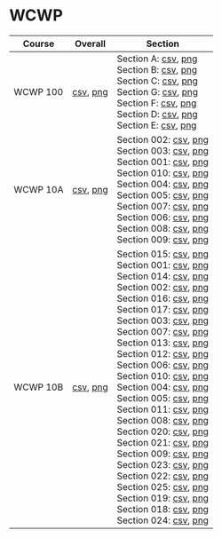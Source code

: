 # WCWP

| Course | Overall | Section |
| ------ | ------- | ------- |
| WCWP 100 | [csv](https://github.com/UCSD-Historical-Enrollment-Data//Users/ryanbatubara/Desktop/2024Spring/blob/main/overall/WCWP%20100.csv), [png](https://raw.githubusercontent.com/UCSD-Historical-Enrollment-Data//Users/ryanbatubara/Desktop/2024Spring/main/plot_overall/WCWP%20100.png) | Section A: [csv](https://github.com/UCSD-Historical-Enrollment-Data//Users/ryanbatubara/Desktop/2024Spring/blob/main/section/WCWP%20100_A.csv), [png](https://raw.githubusercontent.com/UCSD-Historical-Enrollment-Data//Users/ryanbatubara/Desktop/2024Spring/main/plot_section/WCWP%20100_A.png)<br>Section B: [csv](https://github.com/UCSD-Historical-Enrollment-Data//Users/ryanbatubara/Desktop/2024Spring/blob/main/section/WCWP%20100_B.csv), [png](https://raw.githubusercontent.com/UCSD-Historical-Enrollment-Data//Users/ryanbatubara/Desktop/2024Spring/main/plot_section/WCWP%20100_B.png)<br>Section C: [csv](https://github.com/UCSD-Historical-Enrollment-Data//Users/ryanbatubara/Desktop/2024Spring/blob/main/section/WCWP%20100_C.csv), [png](https://raw.githubusercontent.com/UCSD-Historical-Enrollment-Data//Users/ryanbatubara/Desktop/2024Spring/main/plot_section/WCWP%20100_C.png)<br>Section G: [csv](https://github.com/UCSD-Historical-Enrollment-Data//Users/ryanbatubara/Desktop/2024Spring/blob/main/section/WCWP%20100_G.csv), [png](https://raw.githubusercontent.com/UCSD-Historical-Enrollment-Data//Users/ryanbatubara/Desktop/2024Spring/main/plot_section/WCWP%20100_G.png)<br>Section F: [csv](https://github.com/UCSD-Historical-Enrollment-Data//Users/ryanbatubara/Desktop/2024Spring/blob/main/section/WCWP%20100_F.csv), [png](https://raw.githubusercontent.com/UCSD-Historical-Enrollment-Data//Users/ryanbatubara/Desktop/2024Spring/main/plot_section/WCWP%20100_F.png)<br>Section D: [csv](https://github.com/UCSD-Historical-Enrollment-Data//Users/ryanbatubara/Desktop/2024Spring/blob/main/section/WCWP%20100_D.csv), [png](https://raw.githubusercontent.com/UCSD-Historical-Enrollment-Data//Users/ryanbatubara/Desktop/2024Spring/main/plot_section/WCWP%20100_D.png)<br>Section E: [csv](https://github.com/UCSD-Historical-Enrollment-Data//Users/ryanbatubara/Desktop/2024Spring/blob/main/section/WCWP%20100_E.csv), [png](https://raw.githubusercontent.com/UCSD-Historical-Enrollment-Data//Users/ryanbatubara/Desktop/2024Spring/main/plot_section/WCWP%20100_E.png) |
| WCWP 10A | [csv](https://github.com/UCSD-Historical-Enrollment-Data//Users/ryanbatubara/Desktop/2024Spring/blob/main/overall/WCWP%2010A.csv), [png](https://raw.githubusercontent.com/UCSD-Historical-Enrollment-Data//Users/ryanbatubara/Desktop/2024Spring/main/plot_overall/WCWP%2010A.png) | Section 002: [csv](https://github.com/UCSD-Historical-Enrollment-Data//Users/ryanbatubara/Desktop/2024Spring/blob/main/section/WCWP%2010A_002.csv), [png](https://raw.githubusercontent.com/UCSD-Historical-Enrollment-Data//Users/ryanbatubara/Desktop/2024Spring/main/plot_section/WCWP%2010A_002.png)<br>Section 003: [csv](https://github.com/UCSD-Historical-Enrollment-Data//Users/ryanbatubara/Desktop/2024Spring/blob/main/section/WCWP%2010A_003.csv), [png](https://raw.githubusercontent.com/UCSD-Historical-Enrollment-Data//Users/ryanbatubara/Desktop/2024Spring/main/plot_section/WCWP%2010A_003.png)<br>Section 001: [csv](https://github.com/UCSD-Historical-Enrollment-Data//Users/ryanbatubara/Desktop/2024Spring/blob/main/section/WCWP%2010A_001.csv), [png](https://raw.githubusercontent.com/UCSD-Historical-Enrollment-Data//Users/ryanbatubara/Desktop/2024Spring/main/plot_section/WCWP%2010A_001.png)<br>Section 010: [csv](https://github.com/UCSD-Historical-Enrollment-Data//Users/ryanbatubara/Desktop/2024Spring/blob/main/section/WCWP%2010A_010.csv), [png](https://raw.githubusercontent.com/UCSD-Historical-Enrollment-Data//Users/ryanbatubara/Desktop/2024Spring/main/plot_section/WCWP%2010A_010.png)<br>Section 004: [csv](https://github.com/UCSD-Historical-Enrollment-Data//Users/ryanbatubara/Desktop/2024Spring/blob/main/section/WCWP%2010A_004.csv), [png](https://raw.githubusercontent.com/UCSD-Historical-Enrollment-Data//Users/ryanbatubara/Desktop/2024Spring/main/plot_section/WCWP%2010A_004.png)<br>Section 005: [csv](https://github.com/UCSD-Historical-Enrollment-Data//Users/ryanbatubara/Desktop/2024Spring/blob/main/section/WCWP%2010A_005.csv), [png](https://raw.githubusercontent.com/UCSD-Historical-Enrollment-Data//Users/ryanbatubara/Desktop/2024Spring/main/plot_section/WCWP%2010A_005.png)<br>Section 007: [csv](https://github.com/UCSD-Historical-Enrollment-Data//Users/ryanbatubara/Desktop/2024Spring/blob/main/section/WCWP%2010A_007.csv), [png](https://raw.githubusercontent.com/UCSD-Historical-Enrollment-Data//Users/ryanbatubara/Desktop/2024Spring/main/plot_section/WCWP%2010A_007.png)<br>Section 006: [csv](https://github.com/UCSD-Historical-Enrollment-Data//Users/ryanbatubara/Desktop/2024Spring/blob/main/section/WCWP%2010A_006.csv), [png](https://raw.githubusercontent.com/UCSD-Historical-Enrollment-Data//Users/ryanbatubara/Desktop/2024Spring/main/plot_section/WCWP%2010A_006.png)<br>Section 008: [csv](https://github.com/UCSD-Historical-Enrollment-Data//Users/ryanbatubara/Desktop/2024Spring/blob/main/section/WCWP%2010A_008.csv), [png](https://raw.githubusercontent.com/UCSD-Historical-Enrollment-Data//Users/ryanbatubara/Desktop/2024Spring/main/plot_section/WCWP%2010A_008.png)<br>Section 009: [csv](https://github.com/UCSD-Historical-Enrollment-Data//Users/ryanbatubara/Desktop/2024Spring/blob/main/section/WCWP%2010A_009.csv), [png](https://raw.githubusercontent.com/UCSD-Historical-Enrollment-Data//Users/ryanbatubara/Desktop/2024Spring/main/plot_section/WCWP%2010A_009.png) |
| WCWP 10B | [csv](https://github.com/UCSD-Historical-Enrollment-Data//Users/ryanbatubara/Desktop/2024Spring/blob/main/overall/WCWP%2010B.csv), [png](https://raw.githubusercontent.com/UCSD-Historical-Enrollment-Data//Users/ryanbatubara/Desktop/2024Spring/main/plot_overall/WCWP%2010B.png) | Section 015: [csv](https://github.com/UCSD-Historical-Enrollment-Data//Users/ryanbatubara/Desktop/2024Spring/blob/main/section/WCWP%2010B_015.csv), [png](https://raw.githubusercontent.com/UCSD-Historical-Enrollment-Data//Users/ryanbatubara/Desktop/2024Spring/main/plot_section/WCWP%2010B_015.png)<br>Section 001: [csv](https://github.com/UCSD-Historical-Enrollment-Data//Users/ryanbatubara/Desktop/2024Spring/blob/main/section/WCWP%2010B_001.csv), [png](https://raw.githubusercontent.com/UCSD-Historical-Enrollment-Data//Users/ryanbatubara/Desktop/2024Spring/main/plot_section/WCWP%2010B_001.png)<br>Section 014: [csv](https://github.com/UCSD-Historical-Enrollment-Data//Users/ryanbatubara/Desktop/2024Spring/blob/main/section/WCWP%2010B_014.csv), [png](https://raw.githubusercontent.com/UCSD-Historical-Enrollment-Data//Users/ryanbatubara/Desktop/2024Spring/main/plot_section/WCWP%2010B_014.png)<br>Section 002: [csv](https://github.com/UCSD-Historical-Enrollment-Data//Users/ryanbatubara/Desktop/2024Spring/blob/main/section/WCWP%2010B_002.csv), [png](https://raw.githubusercontent.com/UCSD-Historical-Enrollment-Data//Users/ryanbatubara/Desktop/2024Spring/main/plot_section/WCWP%2010B_002.png)<br>Section 016: [csv](https://github.com/UCSD-Historical-Enrollment-Data//Users/ryanbatubara/Desktop/2024Spring/blob/main/section/WCWP%2010B_016.csv), [png](https://raw.githubusercontent.com/UCSD-Historical-Enrollment-Data//Users/ryanbatubara/Desktop/2024Spring/main/plot_section/WCWP%2010B_016.png)<br>Section 017: [csv](https://github.com/UCSD-Historical-Enrollment-Data//Users/ryanbatubara/Desktop/2024Spring/blob/main/section/WCWP%2010B_017.csv), [png](https://raw.githubusercontent.com/UCSD-Historical-Enrollment-Data//Users/ryanbatubara/Desktop/2024Spring/main/plot_section/WCWP%2010B_017.png)<br>Section 003: [csv](https://github.com/UCSD-Historical-Enrollment-Data//Users/ryanbatubara/Desktop/2024Spring/blob/main/section/WCWP%2010B_003.csv), [png](https://raw.githubusercontent.com/UCSD-Historical-Enrollment-Data//Users/ryanbatubara/Desktop/2024Spring/main/plot_section/WCWP%2010B_003.png)<br>Section 007: [csv](https://github.com/UCSD-Historical-Enrollment-Data//Users/ryanbatubara/Desktop/2024Spring/blob/main/section/WCWP%2010B_007.csv), [png](https://raw.githubusercontent.com/UCSD-Historical-Enrollment-Data//Users/ryanbatubara/Desktop/2024Spring/main/plot_section/WCWP%2010B_007.png)<br>Section 013: [csv](https://github.com/UCSD-Historical-Enrollment-Data//Users/ryanbatubara/Desktop/2024Spring/blob/main/section/WCWP%2010B_013.csv), [png](https://raw.githubusercontent.com/UCSD-Historical-Enrollment-Data//Users/ryanbatubara/Desktop/2024Spring/main/plot_section/WCWP%2010B_013.png)<br>Section 012: [csv](https://github.com/UCSD-Historical-Enrollment-Data//Users/ryanbatubara/Desktop/2024Spring/blob/main/section/WCWP%2010B_012.csv), [png](https://raw.githubusercontent.com/UCSD-Historical-Enrollment-Data//Users/ryanbatubara/Desktop/2024Spring/main/plot_section/WCWP%2010B_012.png)<br>Section 006: [csv](https://github.com/UCSD-Historical-Enrollment-Data//Users/ryanbatubara/Desktop/2024Spring/blob/main/section/WCWP%2010B_006.csv), [png](https://raw.githubusercontent.com/UCSD-Historical-Enrollment-Data//Users/ryanbatubara/Desktop/2024Spring/main/plot_section/WCWP%2010B_006.png)<br>Section 010: [csv](https://github.com/UCSD-Historical-Enrollment-Data//Users/ryanbatubara/Desktop/2024Spring/blob/main/section/WCWP%2010B_010.csv), [png](https://raw.githubusercontent.com/UCSD-Historical-Enrollment-Data//Users/ryanbatubara/Desktop/2024Spring/main/plot_section/WCWP%2010B_010.png)<br>Section 004: [csv](https://github.com/UCSD-Historical-Enrollment-Data//Users/ryanbatubara/Desktop/2024Spring/blob/main/section/WCWP%2010B_004.csv), [png](https://raw.githubusercontent.com/UCSD-Historical-Enrollment-Data//Users/ryanbatubara/Desktop/2024Spring/main/plot_section/WCWP%2010B_004.png)<br>Section 005: [csv](https://github.com/UCSD-Historical-Enrollment-Data//Users/ryanbatubara/Desktop/2024Spring/blob/main/section/WCWP%2010B_005.csv), [png](https://raw.githubusercontent.com/UCSD-Historical-Enrollment-Data//Users/ryanbatubara/Desktop/2024Spring/main/plot_section/WCWP%2010B_005.png)<br>Section 011: [csv](https://github.com/UCSD-Historical-Enrollment-Data//Users/ryanbatubara/Desktop/2024Spring/blob/main/section/WCWP%2010B_011.csv), [png](https://raw.githubusercontent.com/UCSD-Historical-Enrollment-Data//Users/ryanbatubara/Desktop/2024Spring/main/plot_section/WCWP%2010B_011.png)<br>Section 008: [csv](https://github.com/UCSD-Historical-Enrollment-Data//Users/ryanbatubara/Desktop/2024Spring/blob/main/section/WCWP%2010B_008.csv), [png](https://raw.githubusercontent.com/UCSD-Historical-Enrollment-Data//Users/ryanbatubara/Desktop/2024Spring/main/plot_section/WCWP%2010B_008.png)<br>Section 020: [csv](https://github.com/UCSD-Historical-Enrollment-Data//Users/ryanbatubara/Desktop/2024Spring/blob/main/section/WCWP%2010B_020.csv), [png](https://raw.githubusercontent.com/UCSD-Historical-Enrollment-Data//Users/ryanbatubara/Desktop/2024Spring/main/plot_section/WCWP%2010B_020.png)<br>Section 021: [csv](https://github.com/UCSD-Historical-Enrollment-Data//Users/ryanbatubara/Desktop/2024Spring/blob/main/section/WCWP%2010B_021.csv), [png](https://raw.githubusercontent.com/UCSD-Historical-Enrollment-Data//Users/ryanbatubara/Desktop/2024Spring/main/plot_section/WCWP%2010B_021.png)<br>Section 009: [csv](https://github.com/UCSD-Historical-Enrollment-Data//Users/ryanbatubara/Desktop/2024Spring/blob/main/section/WCWP%2010B_009.csv), [png](https://raw.githubusercontent.com/UCSD-Historical-Enrollment-Data//Users/ryanbatubara/Desktop/2024Spring/main/plot_section/WCWP%2010B_009.png)<br>Section 023: [csv](https://github.com/UCSD-Historical-Enrollment-Data//Users/ryanbatubara/Desktop/2024Spring/blob/main/section/WCWP%2010B_023.csv), [png](https://raw.githubusercontent.com/UCSD-Historical-Enrollment-Data//Users/ryanbatubara/Desktop/2024Spring/main/plot_section/WCWP%2010B_023.png)<br>Section 022: [csv](https://github.com/UCSD-Historical-Enrollment-Data//Users/ryanbatubara/Desktop/2024Spring/blob/main/section/WCWP%2010B_022.csv), [png](https://raw.githubusercontent.com/UCSD-Historical-Enrollment-Data//Users/ryanbatubara/Desktop/2024Spring/main/plot_section/WCWP%2010B_022.png)<br>Section 025: [csv](https://github.com/UCSD-Historical-Enrollment-Data//Users/ryanbatubara/Desktop/2024Spring/blob/main/section/WCWP%2010B_025.csv), [png](https://raw.githubusercontent.com/UCSD-Historical-Enrollment-Data//Users/ryanbatubara/Desktop/2024Spring/main/plot_section/WCWP%2010B_025.png)<br>Section 019: [csv](https://github.com/UCSD-Historical-Enrollment-Data//Users/ryanbatubara/Desktop/2024Spring/blob/main/section/WCWP%2010B_019.csv), [png](https://raw.githubusercontent.com/UCSD-Historical-Enrollment-Data//Users/ryanbatubara/Desktop/2024Spring/main/plot_section/WCWP%2010B_019.png)<br>Section 018: [csv](https://github.com/UCSD-Historical-Enrollment-Data//Users/ryanbatubara/Desktop/2024Spring/blob/main/section/WCWP%2010B_018.csv), [png](https://raw.githubusercontent.com/UCSD-Historical-Enrollment-Data//Users/ryanbatubara/Desktop/2024Spring/main/plot_section/WCWP%2010B_018.png)<br>Section 024: [csv](https://github.com/UCSD-Historical-Enrollment-Data//Users/ryanbatubara/Desktop/2024Spring/blob/main/section/WCWP%2010B_024.csv), [png](https://raw.githubusercontent.com/UCSD-Historical-Enrollment-Data//Users/ryanbatubara/Desktop/2024Spring/main/plot_section/WCWP%2010B_024.png) |
